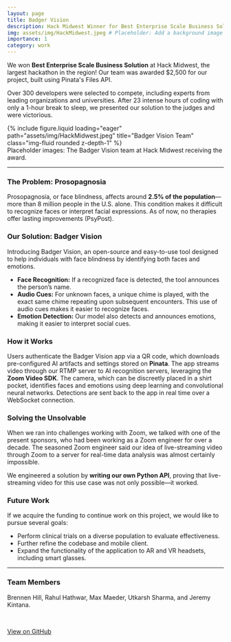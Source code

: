 ```yaml
---
layout: page
title: Badger Vision
description: Hack Midwest Winner for Best Enterprise Scale Business Solution
img: assets/img/HackMidwest.jpeg # Placeholder: Add a background image for the portfolio page
importance: 1
category: work
---
```


We won **Best Enterprise Scale Business Solution** at Hack Midwest, the largest hackathon in the region! Our team was awarded $2,500 for our project, built using Pinata's Files API.

Over 300 developers were selected to compete, including experts from leading organizations and universities. After 23 intense hours of coding with only a 1-hour break to sleep, we presented our solution to the judges and were victorious.

<div class="row">
    <div class="col-sm mt-3 mt-md-0">
        {% include figure.liquid loading="eager" path="assets/img/HackMidwest.jpeg" title="Badger Vision Team" class="img-fluid rounded z-depth-1" %}
</div>
<div class="caption">
    Placeholder images: The Badger Vision team at Hack Midwest receiving the award.
</div>

---

### The Problem: Prosopagnosia

Prosopagnosia, or face blindness, affects around **2.5% of the population**—more than 8 million people in the U.S. alone. This condition makes it difficult to recognize faces or interpret facial expressions. As of now, no therapies offer lasting improvements (PsyPost).

### Our Solution: Badger Vision

Introducing Badger Vision, an open-source and easy-to-use tool designed to help individuals with face blindness by identifying both faces and emotions.

- **Face Recognition:** If a recognized face is detected, the tool announces the person’s name.
- **Audio Cues:** For unknown faces, a unique chime is played, with the exact same chime repeating upon subsequent encounters. This use of audio cues makes it easier to recognize faces.
- **Emotion Detection:** Our model also detects and announces emotions, making it easier to interpret social cues.

### How it Works

Users authenticate the Badger Vision app via a QR code, which downloads pre-configured AI artifacts and settings stored on **Pinata**. The app streams video through our RTMP server to AI recognition servers, leveraging the **Zoom Video SDK**. The camera, which can be discreetly placed in a shirt pocket, identifies faces and emotions using deep learning and convolutional neural networks. Detections are sent back to the app in real time over a WebSocket connection.

### Solving the Unsolvable

When we ran into challenges working with Zoom, we talked with one of the present sponsors, who had been working as a Zoom engineer for over a decade. The seasoned Zoom engineer said our idea of live-streaming video through Zoom to a server for real-time data analysis was almost certainly impossible.

We engineered a solution by **writing our own Python API**, proving that live-streaming video for this use case was not only possible—it worked.

### Future Work

If we acquire the funding to continue work on this project, we would like to pursue several goals:

- Perform clinical trials on a diverse population to evaluate effectiveness.
- Further refine the codebase and mobile client.
- Expand the functionality of the application to AR and VR headsets, including smart glasses.

---

### Team Members

Brennen Hill, Rahul Hathwar, Max Maeder, Utkarsh Sharma, and Jeremy Kintana.

<br>

<a href="https://github.com/Bell-Herald/BadgerVision" class="btn btn-primary btn-lg" role="button" target="_blank" rel="noopener noreferrer">View on GitHub</a>

